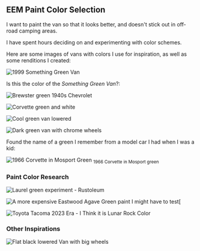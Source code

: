 ## EEM Paint Color Selection
I want to paint the van so that it looks better, and doesn't stick out in off-road camping areas. 

I have spent hours deciding on and experimenting with color schemes. 

Here are some images of vans with colors I use for inspiration, as well as some renditions I created:

![1999 Something Green Van](/images/1999_Dodge_Van_Something_Green_Facebook.jpg)

Is this the color of the *Something Green Van*?:

![Brewster green 1940s Chevrolet](../images/brewster_green.png)

![Corvette green and white](/images/dodge_van_corvette_green+white.jpg)

![Cool green van lowered](/images/ram_van_green_lowered.jpg)

![Dark green van with chrome wheels](/images/Ramvan_2002_dk_green_Chrome.jpg)

Found the name of a green I remember from a model car I had when I was a kid:

![1966 Corvette in Mosport Green](../images/Mosport_green_1966_corvette.jpg)
<sub>1966 Corvette in Mosport green</sub>

### Paint Color Research

![Laurel green experiment - Rustoleum](/images/Laurel_Green_Rustoleum.png)

![A more expensive Eastwood Agave Green paint I might have to test](/images/eastwood_agave_green_singlestage.jpg)[

![Toyota Tacoma 2023 Era - I Think it is Lunar Rock Color](/images/toyota_2023_lunar_rock.jpg)

### Other Inspirations
![Flat black lowered Van with big wheels](/images/ram_van_big_wheels.jpg)
